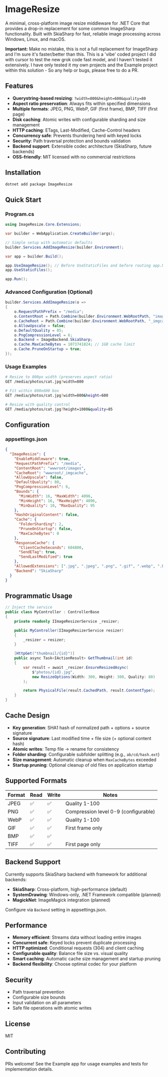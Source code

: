 # ImageResize

A minimal, cross-platform image resize middleware for .NET Core that provides a drop-in replacement for some common ImageSharp functionality. Built with SkiaSharp for fast, reliable image processing across Windows, Linux, and macOS.

**Important:** Make no mistake, this is not a full replacement for ImageSharp and I'm sure it's faster/better than this. This is a 'vibe' coded project I did with cursor to test the new grok code fast model, and I haven't tested it extensively. I have only tested it my own projects and the Example project within this solution - So any help or bugs, please free to do a PR.

## Features

- **Querystring-based resizing**: `?width=800&height=600&quality=80`
- **Aspect ratio preservation**: Always fits within specified dimensions
- **Multiple formats**: JPEG, PNG, WebP, GIF (first frame), BMP, TIFF (first page)
- **Disk caching**: Atomic writes with configurable sharding and size management
- **HTTP caching**: ETags, Last-Modified, Cache-Control headers
- **Concurrency safe**: Prevents thundering herd with keyed locks
- **Security**: Path traversal protection and bounds validation
- **Backend support**: Extensible codec architecture (SkiaSharp, future backends)
- **OSS-friendly**: MIT licensed with no commercial restrictions

## Installation

```bash
dotnet add package ImageResize
```

## Quick Start

### Program.cs
```csharp
using ImageResize.Core.Extensions;

var builder = WebApplication.CreateBuilder(args);

// Simple setup with automatic defaults
builder.Services.AddImageResize(builder.Environment);

var app = builder.Build();

app.UseImageResize(); // Before UseStaticFiles and before routing app.UseRouting() etc...
app.UseStaticFiles();

app.Run();
```

### Advanced Configuration (Optional)
```csharp
builder.Services.AddImageResize(o =>
{
    o.RequestPathPrefix = "/media";
    o.ContentRoot = Path.Combine(builder.Environment.WebRootPath, "images");
    o.CacheRoot = Path.Combine(builder.Environment.WebRootPath, "_imgcache");
    o.AllowUpscale = false;
    o.DefaultQuality = 85;
    o.PngCompressionLevel = 6;
    o.Backend = ImageBackend.SkiaSharp;
    o.Cache.MaxCacheBytes = 1073741824; // 1GB cache limit
    o.Cache.PruneOnStartup = true;
});
```

### Usage Examples

```bash
# Resize to 800px width (preserves aspect ratio)
GET /media/photos/cat.jpg?width=800

# Fit within 800x600 box
GET /media/photos/cat.jpg?width=800&height=600

# Resize with quality control
GET /media/photos/cat.jpg?height=1080&quality=85
```

## Configuration

### appsettings.json
```json
{
  "ImageResize": {
    "EnableMiddleware": true,
    "RequestPathPrefix": "/media",
    "ContentRoot": "wwwroot/images",
    "CacheRoot": "wwwroot/_imgcache",
    "AllowUpscale": false,
    "DefaultQuality": 80,
    "PngCompressionLevel": 6,
    "Bounds": {
      "MinWidth": 16, "MaxWidth": 4096,
      "MinHeight": 16, "MaxHeight": 4096,
      "MinQuality": 10, "MaxQuality": 95
    },
    "HashOriginalContent": false,
    "Cache": {
      "FolderSharding": 2,
      "PruneOnStartup": false,
      "MaxCacheBytes": 0
    },
    "ResponseCache": {
      "ClientCacheSeconds": 604800,
      "SendETag": true,
      "SendLastModified": true
    },
    "AllowedExtensions": [".jpg", ".jpeg", ".png", ".gif", ".webp", ".bmp", ".tif", ".tiff"],
    "Backend": "SkiaSharp"
  }
}
```

## Programmatic Usage

```csharp
// Inject the service
public class MyController : ControllerBase
{
    private readonly IImageResizerService _resizer;

    public MyController(IImageResizerService resizer)
    {
        _resizer = resizer;
    }

    [HttpGet("thumbnail/{id}")]
    public async Task<IActionResult> GetThumbnail(int id)
    {
        var result = await _resizer.EnsureResizedAsync(
            $"photos/{id}.jpg",
            new ResizeOptions(Width: 300, Height: 300, Quality: 80)
        );

        return PhysicalFile(result.CachedPath, result.ContentType);
    }
}
```

## Cache Design

- **Key generation**: SHA1 hash of normalized path + options + source signature
- **Source signature**: Last modified time + file size (+ optional content hash)
- **Atomic writes**: Temp file → rename for consistency
- **Folder sharding**: Configurable subfolder splitting (e.g., `ab/cd/hash.ext`)
- **Size management**: Automatic cleanup when `MaxCacheBytes` exceeded
- **Startup pruning**: Optional cleanup of old files on application startup

## Supported Formats

| Format | Read | Write | Notes |
|--------|------|-------|-------|
| JPEG   | ✅   | ✅    | Quality 1-100 |
| PNG    | ✅   | ✅    | Compression level 0-9 (configurable) |
| WebP   | ✅   | ✅    | Quality 1-100 |
| GIF    | ✅   | ✅    | First frame only |
| BMP    | ✅   | ✅    | |
| TIFF   | ✅   | ✅    | First page only |

## Backend Support

Currently supports SkiaSharp backend with framework for additional backends:

- **SkiaSharp**: Cross-platform, high-performance (default)
- **SystemDrawing**: Windows-only, .NET Framework compatible (planned)
- **MagickNet**: ImageMagick integration (planned)

Configure via `Backend` setting in appsettings.json.

## Performance

- **Memory efficient**: Streams data without loading entire images
- **Concurrent safe**: Keyed locks prevent duplicate processing
- **HTTP optimized**: Conditional requests (304) and client caching
- **Configurable quality**: Balance file size vs. visual quality
- **Smart caching**: Automatic cache size management and startup pruning
- **Backend flexibility**: Choose optimal codec for your platform


## Security

- Path traversal prevention
- Configurable size bounds
- Input validation on all parameters
- Safe file operations with atomic writes

## License

MIT

## Contributing

PRs welcome! See the Example app for usage examples and tests for implementation details.
